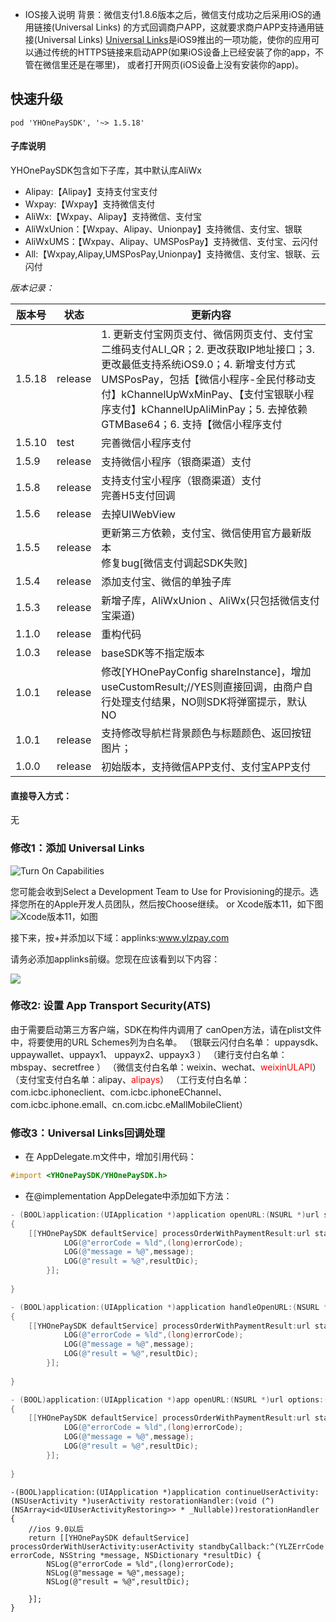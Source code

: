 * IOS接入说明
背景：微信支付1.8.6版本之后，微信支付成功之后采用iOS的通用链接(Universal Links) 的方式回调商户APP，这就要求商户APP支持通用链接(Universal Links)
	[Universal Links](https://developer.apple.com/library/archive/documentation/General/Conceptual/AppSearch/UniversalLinks.html "Universal Links")是iOS9推出的一项功能，使你的应用可以通过传统的HTTPS链接来启动APP(如果iOS设备上已经安装了你的app，不管在微信里还是在哪里)， 或者打开网页(iOS设备上没有安装你的app)。

## 快速升级

``
pod 'YHOnePaySDK', '~> 1.5.18'
``
#### 子库说明
YHOnePaySDK包含如下子库，其中默认库AliWx
* Alipay:【Alipay】支持支付宝支付
* Wxpay:【Wxpay】支持微信支付
* AliWx:【Wxpay、Alipay】支持微信、支付宝
* AliWxUnion：【Wxpay、Alipay、Unionpay】支持微信、支付宝、银联
* AliWxUMS：【Wxpay、Alipay、UMSPosPay】支持微信、支付宝、云闪付
* All:【Wxpay,Alipay,UMSPosPay,Unionpay】支持微信、支付宝、银联、云闪付

*版本记录：* 

| 版本号  | 状态 | 更新内容 |
| ------- | ----- | ------------ |
| 1.5.18  | release | 1. 更新支付宝网页支付、微信网页支付、支付宝二维码支付ALI_QR；2. 更改获取IP地址接口；3. 更改最低支持系统iOS9.0；4. 新增支付方式UMSPosPay，包括【微信小程序-全民付移动支付】kChannelUpWxMinPay、【支付宝银联小程序支付】kChannelUpAliMinPay；5. 去掉依赖GTMBase64；6. 支持【微信小程序支付  |
| 1.5.10  | test | 完善微信小程序支付  |
| 1.5.9  | release | 支持微信小程序（银商渠道）支付  |
| 1.5.8  | release | 支持支付宝小程序（银商渠道）支付<br>完善H5支付回调  |
| 1.5.6  | release | 去掉UIWebView  |
| 1.5.5  | release | 更新第三方依赖，支付宝、微信使用官方最新版本<br>修复bug[微信支付调起SDK失败]  |
| 1.5.4  | release | 添加支付宝、微信的单独子库  |
| 1.5.3  | release | 新增子库，AliWxUnion 、AliWx(只包括微信支付宝渠道)  |
| 1.1.0  | release | 重构代码  |
| 1.0.3 | release | baseSDK等不指定版本 |
| 1.0.1 | release | 修改[YHOnePayConfig shareInstance]，增加useCustomResult;//YES则直接回调，由商户自行处理支付结果，NO则SDK将弹窗提示，默认NO |
| 1.0.1 | release | 支持修改导航栏背景颜色与标题颜色、返回按钮图片； |
| 1.0.0 | release | 初始版本，支持微信APP支付、支付宝APP支付 |


#### 直接导入方式：
无

### 修改1：添加 Universal Links

![Turn On Capabilities ](https://showdoc.ylzpay.com/server/../Public/Uploads/2019-10-31/5dba9376351ad.webp "Turn On Capabilities ")

您可能会收到Select a Development Team to Use for Provisioning的提示。选择您所在的Apple开发人员团队，然后按Choose继续。
or Xcode版本11，如下图
![Xcode版本11，如图](https://showdoc.ylzpay.com/server/../Public/Uploads/2019-10-31/5dba948b0cfaf.jpg "Xcode版本11，如图")

接下来，按+并添加以下域：applinks:www.ylzpay.com

请务必添加applinks前缀。您现在应该看到以下内容：

![](https://showdoc.ylzpay.com/server/../Public/Uploads/2019-10-31/5dba94e83b928.png)


### 修改2: 设置 App Transport Security(ATS)

由于需要启动第三方客户端，SDK在构件内调用了 canOpen方法，请在plist文件中，将要使用的URL Schemes列为白名单。
（银联云闪付白名单： uppaysdk、uppaywallet、uppayx1、 uppayx2、uppayx3 ）
（建行支付白名单：mbspay、secretfree ）
（微信支付白名单：weixin、wechat、<font color='red'>weixinULAPI</font>）
（支付宝支付白名单：alipay、<font color='red'>alipays</font>）
（工行支付白名单：com.icbc.iphoneclient、com.icbc.iphoneEChannel、com.icbc.iphone.emall、cn.com.icbc.eMallMobileClient）


### 修改3：Universal Links回调处理

- 在 AppDelegate.m文件中，增加引用代码：
```objective-c
#import <YHOnePaySDK/YHOnePaySDK.h>
```
- 在@implementation AppDelegate中添加如下方法：

```objective-c
- (BOOL)application:(UIApplication *)application openURL:(NSURL *)url sourceApplication:(NSString *)sourceApplication annotation:(id)annotation
{
	[[YHOnePaySDK defaultService] processOrderWithPaymentResult:url standbyCallback:^(YLZErrCode errorCode, NSString *message, NSDictionary *resultDic) {
			LOG(@"errorCode = %ld",(long)errorCode);
			LOG(@"message = %@",message);
			LOG(@"result = %@",resultDic);
		}];
    
}
```

```objective-c
- (BOOL)application:(UIApplication *)application handleOpenURL:(NSURL *)url
{
	[[YHOnePaySDK defaultService] processOrderWithPaymentResult:url standbyCallback:^(YLZErrCode errorCode, NSString *message, NSDictionary *resultDic) {
			LOG(@"errorCode = %ld",(long)errorCode);
			LOG(@"message = %@",message);
			LOG(@"result = %@",resultDic);
		}];
    
}
```

```objective-c
- (BOOL)application:(UIApplication *)app openURL:(NSURL *)url options:(NSDictionary<NSString*, id> *)options
{
	[[YHOnePaySDK defaultService] processOrderWithPaymentResult:url standbyCallback:^(YLZErrCode errorCode, NSString *message, NSDictionary *resultDic) {
			LOG(@"errorCode = %ld",(long)errorCode);
			LOG(@"message = %@",message);
			LOG(@"result = %@",resultDic);
		}];
    
}
```

```
-(BOOL)application:(UIApplication *)application continueUserActivity:(NSUserActivity *)userActivity restorationHandler:(void (^)(NSArray<id<UIUserActivityRestoring>> * _Nullable))restorationHandler
{
	//ios 9.0以后
    return [[YHOnePaySDK defaultService] processOrderWithUserActivity:userActivity standbyCallback:^(YLZErrCode errorCode, NSString *message, NSDictionary *resultDic) {
        NSLog(@"errorCode = %ld",(long)errorCode);
        NSLog(@"message = %@",message);
        NSLog(@"result = %@",resultDic);
        
    }];
}

```
